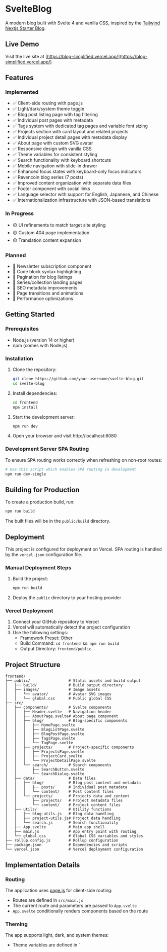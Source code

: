 # SvelteBlog

A modern blog built with Svelte 4 and vanilla CSS, inspired by the [Tailwind Nextjs Starter Blog](https://tailwind-nextjs-starter-blog.vercel.app/).

## Live Demo

Visit the live site at [https://blog-simplified.vercel.app/](https://blog-simplified.vercel.app/)

## Features

### Implemented
- ✅ Client-side routing with page.js
- ✅ Light/dark/system theme toggle
- ✅ Blog post listing page with tag filtering
- ✅ Individual post pages with metadata
- ✅ Tags system with dedicated tag pages and variable font sizing
- ✅ Projects section with card layout and related projects
- ✅ Individual project detail pages with metadata display
- ✅ About page with custom SVG avatar
- ✅ Responsive design with vanilla CSS
- ✅ Theme variables for consistent styling
- ✅ Search functionality with keyboard shortcuts
- ✅ Mobile navigation with slide-in drawer
- ✅ Enhanced focus states with keyboard-only focus indicators
- ✅ Ravencoin blog series (7 posts)
- ✅ Improved content organization with separate data files
- ✅ Footer component with social links
- ✅ Language selector with support for English, Japanese, and Chinese
- ✅ Internationalization infrastructure with JSON-based translations

### In Progress
- 🟡 UI refinements to match target site styling
- 🟡 Custom 404 page implementation
- 🟡 Translation content expansion

### Planned
- 📝 Newsletter subscription component
- 📝 Code block syntax highlighting
- 📝 Pagination for blog listings
- 📝 Series/collection landing pages
- 📝 SEO metadata improvements
- 📝 Page transitions and animations
- 📝 Performance optimizations

## Getting Started

### Prerequisites

- Node.js (version 14 or higher)
- npm (comes with Node.js)

### Installation

1. Clone the repository:
   ```bash
   git clone https://github.com/your-username/svelte-blog.git
   cd svelte-blog
   ```

2. Install dependencies:
   ```bash
   cd frontend
   npm install
   ```

3. Start the development server:
   ```bash
   npm run dev
   ```

4. Open your browser and visit http://localhost:8080

### Development Server SPA Routing

To ensure SPA routing works correctly when refreshing on non-root routes:

```bash
# Use this script which enables SPA routing in development
npm run dev-single
```

## Building for Production

To create a production build, run:

```bash
npm run build
```

The built files will be in the `public/build` directory.

## Deployment

This project is configured for deployment on Vercel. SPA routing is handled by the `vercel.json` configuration file.

### Manual Deployment Steps

1. Build the project:
   ```bash
   npm run build
   ```

2. Deploy the `public` directory to your hosting provider

### Vercel Deployment

1. Connect your GitHub repository to Vercel
2. Vercel will automatically detect the project configuration
3. Use the following settings:
   - Framework Preset: Other
   - Build Command: `cd frontend && npm run build`
   - Output Directory: `frontend/public`

## Project Structure

```
frontend/
├── public/                 # Static assets and build output
│   ├── build/              # Build output directory
│   ├── images/             # Image assets
│   │   └── avatar/         # Avatar SVG images
│   │   └── global.css      # Public global CSS
├── src/
│   ├── components/         # Svelte components
│   │   ├── Header.svelte   # Navigation header
│   │   ├── AboutPage.svelte# About page component
│   │   ├── blog/           # Blog-specific components
│   │   │   ├── HomePage.svelte
│   │   │   ├── BlogListPage.svelte
│   │   │   ├── BlogPostPage.svelte
│   │   │   ├── TagsPage.svelte
│   │   │   └── TagPage.svelte
│   │   ├── projects/       # Project-specific components
│   │   │   ├── ProjectsPage.svelte
│   │   │   ├── ProjectCard.svelte
│   │   │   └── ProjectDetailPage.svelte
│   │   └── search/         # Search components
│   │       ├── SearchButton.svelte
│   │       └── SearchDialog.svelte
│   ├── data/               # Data files
│   │   ├── blog/           # Blog post content and metadata 
│   │   │   ├── posts/      # Individual post metadata
│   │   │   └── content/    # Post content files
│   │   └── projects/       # Projects data and content
│   │       ├── projects/   # Project metadata files
│   │       └── content/    # Project content files
│   ├── utils/              # Utility functions
│   │   ├── blog-utils.js   # Blog data handling
│   │   ├── project-utils.js# Project data handling
│   │   └── search.js       # Search functionality
│   ├── App.svelte          # Main app shell
│   ├── main.js             # App entry point with routing
│   └── global.css          # Global CSS variables and styles
├── rollup.config.js        # Rollup configuration
├── package.json            # Dependencies and scripts
└── vercel.json             # Vercel deployment configuration
```

## Implementation Details

### Routing

The application uses [page.js](https://github.com/visionmedia/page.js) for client-side routing:

- Routes are defined in `src/main.js`
- The current route and parameters are passed to `App.svelte`
- `App.svelte` conditionally renders components based on the route

### Theming

The app supports light, dark, and system themes:

- Theme variables are defined in `